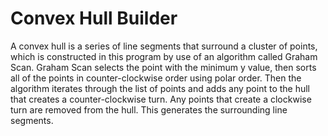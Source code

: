 # Convex Hull Builder

A convex hull is a series of line segments that surround a cluster of points, which is constructed in this program by use of an algorithm called Graham Scan.
Graham Scan selects the point with the minimum y value, then sorts all of the points in counter-clockwise order using polar order. Then the algorithm iterates
through the list of points and adds any point to the hull that creates a counter-clockwise turn. Any points that create a clockwise turn are removed from the hull. 
This generates the surrounding line segments.
